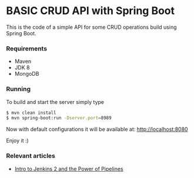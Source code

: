 BASIC CRUD API with Spring Boot
================================

This is the code of a simple API for some CRUD operations build using Spring Boot.

### Requirements

- Maven
- JDK 8
- MongoDB

### Running
To build and start the server simply type

```bash
$ mvn clean install
$ mvn spring-boot:run -Dserver.port=8989
```

Now with default configurations it will be available at: [http://localhost:8080](http://localhost:8080)

Enjoy it :)

### Relevant articles

- [Intro to Jenkins 2 and the Power of Pipelines](http://www.baeldung.com/jenkins-pipelines)
